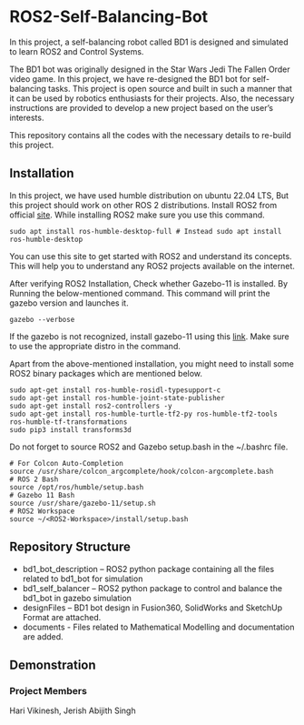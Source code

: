 # ROS2-Self-Balancing-Bot

In this project, a self-balancing robot called BD1 is designed and simulated to learn ROS2 and Control Systems.

The BD1 bot was originally designed in the Star Wars Jedi The Fallen Order video game. In this project, we have re-designed the BD1 bot for self-balancing tasks. This project is open source and built in such a manner that it can be used by robotics enthusiasts for their projects. Also, the necessary instructions are provided to develop a new project based on the user’s interests.

This repository contains all the codes with the necessary details to re-build this project.

## Installation

In this project, we have used humble distribution on ubuntu 22.04 LTS, But this project should work on other ROS 2 distributions. 
Install ROS2 from official [site](https://docs.ros.org/en/humble/Installation/Ubuntu-Install-Debians.html). While installing ROS2 make sure you use this command.

    sudo apt install ros-humble-desktop-full # Instead sudo apt install ros-humble-desktop

You can use this site to get started with ROS2 and understand its concepts. This will help you to understand any ROS2 projects available on the internet.

After verifying ROS2 Installation, Check whether Gazebo-11 is installed. By Running the below-mentioned command. This command will print the gazebo version and launches it.

    gazebo --verbose

If the gazebo is not recognized, install gazebo-11 using this [link](https://classic.gazebosim.org/tutorials?tut=ros2_installing&cat=connect_ros). Make sure to use the appropriate distro in the command.

Apart from the above-mentioned installation, you might need to install some ROS2 binary packages which are mentioned below.

    sudo apt-get install ros-humble-rosidl-typesupport-c
    sudo apt-get install ros-humble-joint-state-publisher
    sudo apt-get install ros2-controllers -y
    sudo apt-get install ros-humble-turtle-tf2-py ros-humble-tf2-tools ros-humble-tf-transformations
    sudo pip3 install transforms3d

Do not forget to source ROS2 and Gazebo setup.bash in the ~/.bashrc file.

    # For Colcon Auto-Completion
    source /usr/share/colcon_argcomplete/hook/colcon-argcomplete.bash
    # ROS 2 Bash
    source /opt/ros/humble/setup.bash
    # Gazebo 11 Bash
    source /usr/share/gazebo-11/setup.sh
    # ROS2 Workspace
    source ~/<ROS2-Workspace>/install/setup.bash
## Repository Structure

* bd1_bot_description – ROS2 python package containing all the files related to bd1_bot for simulation
* bd1_self_balancer – ROS2 python package to control and balance the bd1_bot in gazebo simulation
* designFiles – BD1 bot design in Fusion360, SolidWorks and SketchUp Format are attached.
* documents - Files related to Mathematical Modelling and documentation are added.

## Demonstration


### Project Members

Hari Vikinesh, Jerish Abijith Singh
